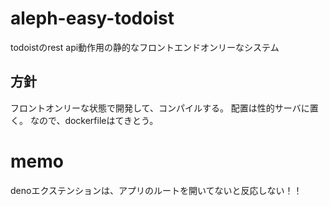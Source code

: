 # aleph-easy-todoist
todoistのrest api動作用の静的なフロントエンドオンリーなシステム


## 方針

フロントオンリーな状態で開発して、コンパイルする。
配置は性的サーバに置く。
なので、dockerfileはてきとう。


# memo

denoエクステンションは、アプリのルートを開いてないと反応しない！！